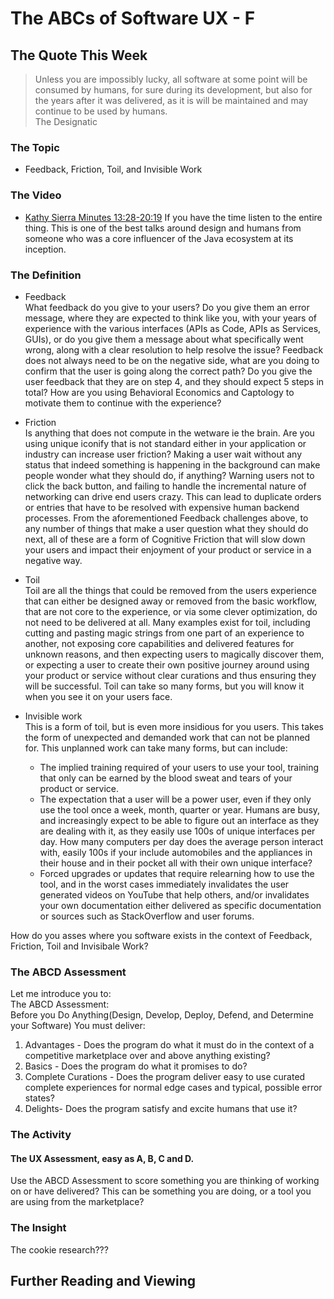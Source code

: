 # The ABCs of Software UX - F

## The Quote This Week
> Unless you are impossibly lucky, all software at some point will be consumed by humans, for sure during its development, but also for the years after it was delivered, as it is will be maintained and may continue to be used by humans.  
> The Designatic

### The Topic
 - Feedback, Friction, Toil, and Invisible Work 

### The Video
 - [Kathy Sierra Minutes 13:28-20:19](https://www.youtube.com/watch?v=3fpHYm6kTik)
If you have the time listen to the entire thing.  This is one of the best talks around design and humans from someone who was a core influencer of the Java ecosystem at its inception.

### The Definition
 - Feedback  
   What feedback do you give to your users?  Do you give them an error message, where they are expected to think like you, with your years of experience with the various interfaces (APIs as Code, APIs as Services, GUIs), or do you give them a message about what specifically went wrong, along with a clear resolution to help resolve the issue?  Feedback does not always need to be on the negative side, what are you doing to confirm that the user is going along the correct path?  Do you give the user feedback that they are on step 4, and they should expect 5 steps in total?  How are you using Behavioral Economics and Captology to motivate them to continue with the experience?  

 - Friction  
   Is anything that does not compute in the wetware ie the brain.  Are you using unique iconify that is not standard either in your application or industry can increase user friction?  Making a user wait without any status that indeed something is happening in the background can make people wonder what they should do, if anything?  Warning users not to click the back button, and failing to handle the incremental nature of networking can drive end users crazy.  This can lead to duplicate orders or entries that have to be resolved with expensive human backend processes.  From the aforementioned Feedback challenges above, to any number of things that make a user question what they should do next, all of these are a form of Cognitive Friction that will slow down your users and impact their enjoyment of your product or service in a negative way.

 - Toil  
   Toil are all the things that could be removed from the users experience that can either be designed away or removed from the basic workflow, that are not core to the experience, or via some clever optimization, do not need to be delivered at all.  Many examples exist for toil, including cutting and pasting magic strings from one part of an experience to another, not exposing core capabilities and delivered features for unknown reasons, and then expecting users to magically discover them, or  expecting a user to create their own positive journey around using your product or service without clear curations and thus ensuring they will be successful.  Toil can take so many forms, but you will know it when you see it on your users face.

 - Invisible work  
   This is a form of toil, but is even more insidious for you users.  This takes the form of unexpected and demanded work that can not be planned for.  This unplanned work can take many forms, but can include:  
   - The implied training required of your users to use your tool, training that only can be earned by the blood sweat and tears of your product or service.
   - The expectation that a user will be a power user, even if they only use the tool once a week, month, quarter or year.  Humans are busy, and increasingly expect to be able to figure out an interface as they are dealing with it, as they easily use 100s of unique interfaces per day.  How many computers per day does the average person interact with, easily 100s if your include automobiles and the appliances in their house and in their pocket all with their own unique interface?
   - Forced upgrades or updates that require relearning how to use the tool, and in the worst cases immediately invalidates the user generated videos on YouTube that help others, and/or invalidates your own documentation either delivered as specific documentation or sources such as StackOverflow and user forums.

How do you asses where you software exists in the context of Feedback, Friction, Toil and Invisibale Work?
### The ABCD Assessment
Let me introduce you to:  
The ABCD Assessment:  
Before you Do Anything(Design, Develop, Deploy, Defend, and Determine your Software)
You must deliver:
1. Advantages -  Does the program do what it must do in the context of a competitive marketplace over and above anything existing?
2. Basics - Does the program do what it promises to do? 
3. Complete Curations - Does the program deliver easy to use curated complete experiences for normal edge cases and typical, possible error states?
4. Delights- Does the program satisfy and excite humans that use it?

### The Activity
#### The UX Assessment, easy as A, B, C and D.
Use the ABCD Assessment to score something you are thinking of working on or have delivered?  This can be something you are doing, or a tool you are using from the marketplace?

### The Insight
The cookie research???

## Further Reading and Viewing
